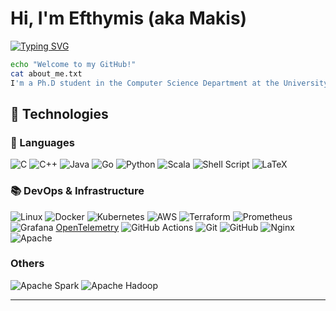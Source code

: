 # Hi, I'm Efthymis (aka Makis)

[![Typing SVG](https://readme-typing-svg.herokuapp.com?font=Fira+Code&weight=550&size=14&duration=4000&pause=1000&color=F70202&multiline=true&width=435&height=65&lines=Who+controls+the+past+controls+the+future.+;Who+controls+the+present+controls+the+past.;George+Orwell%2C+1984)](https://git.io/typing-svg)

```bash
echo "Welcome to my GitHub!"
cat about_me.txt
I'm a Ph.D student in the Computer Science Department at the University of Crete and a researcher in the Institute of Computer Science at FORTH-gr.
```

## :ferris_wheel: Technologies

### :speech_balloon: Languages
![C](https://img.shields.io/badge/c-%2300599C.svg?style=flat&logo=c&logoColor=white)
![C++](https://img.shields.io/badge/c++-%2300599C.svg?style=flat&logo=c%2B%2B&logoColor=white)
![Java](https://img.shields.io/badge/java-%23ED8B00.svg?style=flat&logo=java&logoColor=white)
![Go](https://img.shields.io/badge/go-%2300ADD8.svg?style=flat&logo=go&logoColor=white)
![Python](https://img.shields.io/badge/python-3670A0?style=flat&logo=python&logoColor=ffdd54)
![Scala](https://img.shields.io/badge/scala-%23DC322F.svg?style=flat&logo=scala&logoColor=white)
![Shell Script](https://img.shields.io/badge/shell_script-%23121011.svg?style=flat&logo=gnu-bash&logoColor=white)
![LaTeX](https://img.shields.io/badge/latex-%23008080.svg?style=flat&logo=latex&logoColor=white)

### :books: DevOps & Infrastructure
![Linux](https://img.shields.io/badge/Linux-FCC624?style=flat&logo=linux&logoColor=black)
![Docker](https://img.shields.io/badge/docker-%230db7ed.svg?style=flat&logo=docker&logoColor=white)
![Kubernetes](https://img.shields.io/badge/kubernetes-%23326ce5.svg?style=flat&logo=kubernetes&logoColor=white)
![AWS](https://img.shields.io/badge/AWS-%23FF9900.svg?style=flat&logo=amazon-aws&logoColor=white)
![Terraform](https://img.shields.io/badge/terraform-%235835CC.svg?style=flat&logo=terraform&logoColor=white)
![Prometheus](https://img.shields.io/badge/Prometheus-E6522C?style=flat&logo=Prometheus&logoColor=white)
![Grafana](https://img.shields.io/badge/grafana-%23F46800.svg?style=flat&logo=grafana&logoColor=white)
[OpenTelemetry](https://img.shields.io/badge/OpenTelemetry-FFFFFF?&style=flat&logo=opentelemetry&logoColor=black)
![GitHub Actions](https://img.shields.io/badge/github%20actions-%232671E5.svg?style=flat&logo=githubactions&logoColor=white)
![Git](https://img.shields.io/badge/git-%23F05033.svg?style=flat&logo=git&logoColor=white)
![GitHub](https://img.shields.io/badge/github-%23121011.svg?style=flat&logo=github&logoColor=white)
![Nginx](https://img.shields.io/badge/nginx-%23009639.svg?style=flat&logo=nginx&logoColor=white)
![Apache](https://img.shields.io/badge/apache-%23D42029.svg?style=flat&logo=apache&logoColor=white)

### Others
![Apache Spark](https://img.shields.io/badge/Apache%20Spark-FDEE21?style=flat&logo=apachespark&logoColor=black)
![Apache Hadoop](https://img.shields.io/badge/Apache%20Hadoop-66CCFF?style=flat&logo=apachehadoop&logoColor=black)

---
